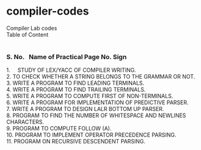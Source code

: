 # compiler-codes
Compiler Lab codes<br>
Table of Content<br>
<br><p>
<h3>S. No.    Name of Practical	Page No.	Sign</h3>
1.      STUDY OF LEX/YACC OF COMPILER WRITING.<br>		
2.	    TO CHECK WHETHER A STRING BELONGS TO THE GRAMMAR OR NOT.<br>		
3.	    WRITE A PROGRAM TO FIND LEADING TERMINALS.<br>		
4.    	WRITE A PROGRAM TO FIND TRAILING TERMINALS.<br>		
5.	    WRITE A PROGRAM TO COMPUTE FIRST OF NON-TERMINALS.		<br>		
6.	    WRITE A PROGRAM FOR IMPLEMENTATION OF PREDICTIVE PARSER.<br>		
7.    	WRITE A PROGRAM TO DESIGN LALR BOTTOM UP PARSER.	<br>		
8.	    PROGRAM TO FIND THE NUMBER OF WHITESPACE AND NEWLINES CHARACTERS. 	<br>		
9.	    PROGRAM TO COMPUTE FOLLOW (A).	<br>		
10.	    PROGRAM TO IMPLEMENT OPERATOR PRECEDENCE PARSING.		<br>		
11.	    PROGRAM ON RECURSIVE DESCENDENT PARSING.		<br>		
</p>
